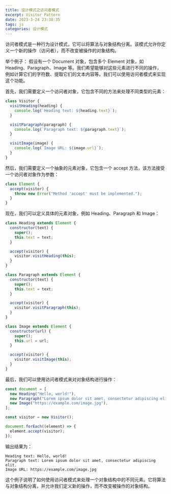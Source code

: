 ```yaml
---
title: 设计模式之访问者模式
excerpt: Visitor Pattern
date: 2023-3-24 23:38:35
tags: js
categories: 设计模式
---
```

访问者模式是一种行为设计模式，它可以将算法与对象结构分离。该模式允许你定义一个新的操作（访问者），而不改变被操作的对象结构。

举个例子：
假设有一个 Document 对象，包含多个 Element 对象，如 Heading、Paragraph、Image 等。我们希望能够对这些元素进行不同的操作，例如计算它们的字符数、提取它们的文本内容等。我们可以使用访问者模式来实现这个功能。

首先，我们需要定义一个访问者对象，它包含不同的方法来处理不同类型的元素：
```js
class Visitor {
  visitHeading(heading) {
    console.log(`Heading text: ${heading.text}`);
  }

  visitParagraph(paragraph) {
    console.log(`Paragraph text: ${paragraph.text}`);
  }

  visitImage(image) {
    console.log(`Image URL: ${image.url}`);
  }
}
```
然后，我们需要定义一个抽象的元素对象，它包含一个 accept 方法，该方法接受一个访问者对象作为参数：
```js
class Element {
  accept(visitor) {
    throw new Error("Method 'accept' must be implemented.");
  }
}

```
现在，我们可以定义具体的元素对象，例如 Heading、Paragraph 和 Image：
```js
class Heading extends Element {
  constructor(text) {
    super();
    this.text = text;
  }

  accept(visitor) {
    visitor.visitHeading(this);
  }
}

class Paragraph extends Element {
  constructor(text) {
    super();
    this.text = text;
  }

  accept(visitor) {
    visitor.visitParagraph(this);
  }
}

class Image extends Element {
  constructor(url) {
    super();
    this.url = url;
  }

  accept(visitor) {
    visitor.visitImage(this);
  }
}
```
最后，我们可以使用访问者模式来对对象结构进行操作：
```js
const document = [
  new Heading("Hello, world!"),
  new Paragraph("Lorem ipsum dolor sit amet, consectetur adipiscing elit."),
  new Image("https://example.com/image.jpg"),
];

const visitor = new Visitor();

document.forEach((element) => {
  element.accept(visitor);
});
```
输出结果为：
```
Heading text: Hello, world!
Paragraph text: Lorem ipsum dolor sit amet, consectetur adipiscing elit.
Image URL: https://example.com/image.jpg
```
这个例子说明了如何使用访问者模式来处理一个对象结构中的不同元素。它将算法与对象结构分离，并允许我们定义新的操作，而不改变被操作的对象结构。
